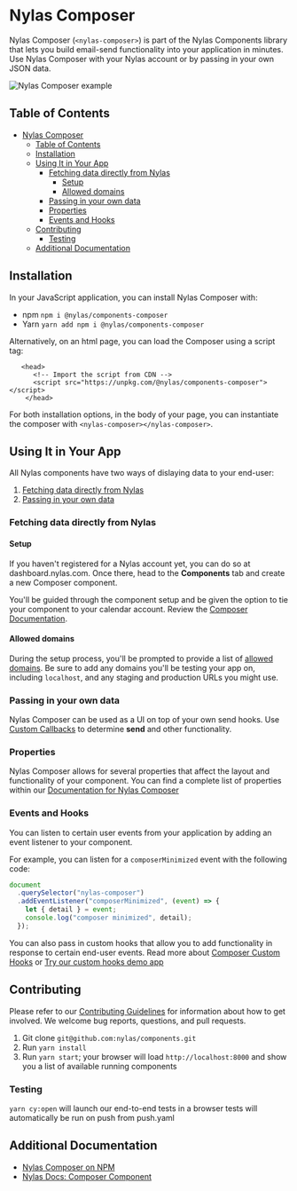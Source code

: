 # Nylas Composer

Nylas Composer (`<nylas-composer>`) is part of the Nylas Components library that lets you build email-send functionality into your application in minutes. Use Nylas Composer with your Nylas account or by passing in your own JSON data.

![Nylas Composer example](https://nylas-static-assets.s3-us-west-2.amazonaws.com/public-documentation/composer_gif_1.gif)

## Table of Contents

- [Nylas Composer](#nylas-composer)
  - [Table of Contents](#table-of-contents)
  - [Installation](#installation)
  - [Using It in Your App](#using-it-in-your-app)
    - [Fetching data directly from Nylas](#fetching-data-directly-from-nylas)
      - [Setup](#setup)
      - [Allowed domains](#allowed-domains)
    - [Passing in your own data](#passing-in-your-own-data)
    - [Properties](#properties)
    - [Events and Hooks](#events-and-hooks)
  - [Contributing](#contributing)
    - [Testing](#testing)
  - [Additional Documentation](#additional-documentation)

## Installation

In your JavaScript application, you can install Nylas Composer with:

- npm `npm i @nylas/components-composer`
- Yarn `yarn add npm i @nylas/components-composer`

Alternatively, on an html page, you can load the Composer using a script tag:

```
   <head>
      <!-- Import the script from CDN -->
      <script src="https://unpkg.com/@nylas/components-composer"></script>
    </head>
```

For both installation options, in the body of your page, you can instantiate the composer with `<nylas-composer></nylas-composer>`.

## Using It in Your App

All Nylas components have two ways of dislaying data to your end-user:

1. [Fetching data directly from Nylas](#fetching-data-directly-from-nylas)
2. [Passing in your own data](#passing-in-your-own-data)

### Fetching data directly from Nylas

#### Setup

If you haven't registered for a Nylas account yet, you can do so at dashboard.nylas.com. Once there, head to the **Components** tab and create a new Composer component.

You'll be guided through the component setup and be given the option to tie your component to your calendar account. Review the [Composer Documentation](https://developer.nylas.com/docs/user-experience/components/composer-component/).

#### Allowed domains

During the setup process, you'll be prompted to provide a list of [allowed domains](https://developer.nylas.com/docs/user-experience/components/composer-component/#allowed-domains). Be sure to add any domains you'll be testing your app on, including `localhost`, and any staging and production URLs you might use.

### Passing in your own data

Nylas Composer can be used as a UI on top of your own send hooks. Use [Custom Callbacks](https://developer.nylas.com/docs/user-experience/components/composer-component/#custom-callbacks) to determine **send** and other functionality.

### Properties

Nylas Composer allows for several properties that affect the layout and functionality of your component. You can find a complete list of properties within our [Documentation for Nylas Composer](https://developer.nylas.com/docs/user-experience/components/composer-component/#customization)

### Events and Hooks

You can listen to certain user events from your application by adding an event listener to your component.

For example, you can listen for a `composerMinimized` event with the following code:

```js
document
  .querySelector("nylas-composer")
  .addEventListener("composerMinimized", (event) => {
    let { detail } = event;
    console.log("composer minimized", detail);
  });
```

You can also pass in custom hooks that allow you to add functionality in response to certain end-user events. Read more about [Composer Custom Hooks](https://developer.nylas.com/docs/user-experience/components/composer-component/#custom-hooks) or [Try our custom hooks demo app](https://codesandbox.io/s/nylas-composer-custom-callbacks-ommji?file=/index.html)

## Contributing

Please refer to our [Contributing Guidelines](CONTRIBUTING.md) for information about how to get involved. We welcome bug reports, questions, and pull requests.

1. Git clone `git@github.com:nylas/components.git`
2. Run `yarn install`
3. Run `yarn start`; your browser will load `http://localhost:8000` and show you a list of available running components

### Testing

`yarn cy:open` will launch our end-to-end tests in a browser
tests will automatically be run on push from push.yaml

## Additional Documentation

- [Nylas Composer on NPM](https://www.npmjs.com/package/@nylas/components-composer)
- [Nylas Docs: Composer Component](https://developer.nylas.com/docs/user-experience/components/composer-component/)
